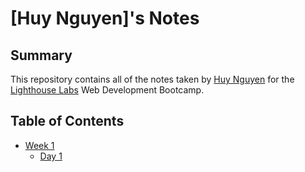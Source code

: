 # [Huy Nguyen]'s Notes


## Summary 
This repository contains all of the notes taken by [Huy Nguyen](https://github.com/MichaelDHuy) for the [Lighthouse Labs](https://www.lighthouselabs.ca/) Web Development Bootcamp.


## Table of Contents
* [Week 1](/Week_1)
  * [Day 1](/Week_1/Day_1) 
